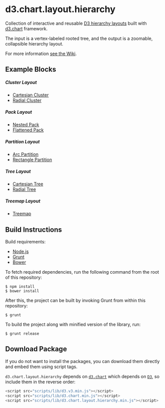 
# d3.chart.layout.hierarchy

Collection of interactive and reusable [D3 hierarchy layouts](https://github.com/mbostock/d3/wiki/Hierarchy-Layout) built with [d3.chart](http://misoproject.com/d3-chart/) framework.


The input is a vertex-labeled rooted tree, and the output is a zoomable, collapsible hierarchy layout.

For more information [see the Wiki](https://github.com/bansaghi/d3.chart.layout.hierarchy/wiki).

## Example Blocks

##### Cluster Layout
* [Cartesian Cluster](http://bl.ocks.org/bansaghi/ffc9d995f77e9ccd4ea9)
* [Radial Cluster](http://bl.ocks.org/bansaghi/e490c7c238a67a77996d)

##### Pack Layout
* [Nested Pack](http://bl.ocks.org/bansaghi/4b542562da43e1ae3e40)
* [Flattened Pack](http://bl.ocks.org/bansaghi/7588173d69ec85451ee2)

##### Partition Layout
* [Arc Partition](http://bl.ocks.org/bansaghi/2617fed0c286365c7f49)
* [Rectangle Partition](http://bl.ocks.org/bansaghi/4fde0154055c0f0580b7)

##### Tree Layout
* [Cartesian Tree](http://bl.ocks.org/bansaghi/b0e74b395d1909657ded)
* [Radial Tree](http://bl.ocks.org/bansaghi/f3cbb5e7b759b6a58aff)

##### Treemap Layout
* [Treemap](http://bl.ocks.org/bansaghi/5d24b37ebe077d4e919f)



## Build Instructions

Build requirements:

- [Node.js](http://nodejs.org)
- [Grunt](http://gruntjs.com)
- [Bower](http://bower.io/)

To fetch required dependencies, run the following command from the root of this repository:

    $ npm install
    $ bower install

After this, the project can be built by invoking Grunt from within this repository:

    $ grunt
    
To build the project along with minified version of the library, run:

    $ grunt release



## Download Package

If you do not want to install the packages, you can download them directly and embed them using script tags.

`d3.chart.layout.hierarchy` depends on [`d3.chart`](http://misoproject.com/d3-chart/) which depends on [`D3`](http://d3js.org/), so include them in the reverse order:

```javascript
<script src="scripts/lib/d3.v3.min.js"></script>
<script src="scripts/lib/d3.chart.min.js"></script>
<script src="scripts/lib/d3.chart.layout.hierarchy.min.js"></script>
```

